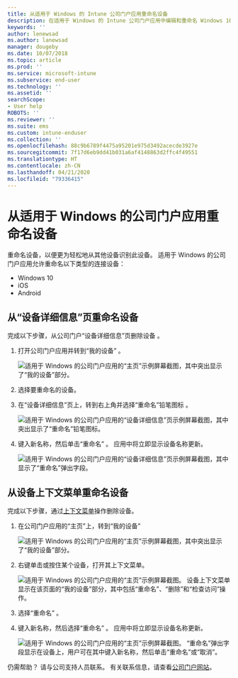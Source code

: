 ```yaml
---
title: 从适用于 Windows 的 Intune 公司门户应用重命名设备
description: 在适用于 Windows 的 Intune 公司门户应用中编辑和重命名 Windows 10、Android、iOS 或 Microsoft HoloLens 设备
keywords: ''
author: lenewsad
ms.author: lanewsad
manager: dougeby
ms.date: 10/07/2018
ms.topic: article
ms.prod: ''
ms.service: microsoft-intune
ms.subservice: end-user
ms.technology: ''
ms.assetid: ''
searchScope:
- User help
ROBOTS: ''
ms.reviewer: ''
ms.suite: ems
ms.custom: intune-enduser
ms.collection: ''
ms.openlocfilehash: 88c9b6789f4475a95201e975d3492acecde3927e
ms.sourcegitcommit: 7f17d6eb9dd41b031a6af4148863d2ffc4f49551
ms.translationtype: HT
ms.contentlocale: zh-CN
ms.lasthandoff: 04/21/2020
ms.locfileid: "79336415"
---
```

# <a name="rename-device-from-the-company-portal-app-for-windows"></a>从适用于 Windows 的公司门户应用重命名设备
重命名设备，以便更为轻松地从其他设备识别此设备。 适用于 Windows 的公司门户应用允许重命名以下类型的连接设备：  
* Windows 10
* iOS
* Android  

## <a name="rename-device-from-device-details-page"></a>从“设备详细信息”页重命名设备   
完成以下步骤，从公司门户“设备详细信息”页删除设备  。 

1. 打开公司门户应用并转到“我的设备”  。  

    ![适用于 Windows 的公司门户应用的“主页”示例屏幕截图，其中突出显示了“我的设备”部分。](./media/1809_CheckAccess_Context_Select_Device.png)  
2. 选择要重命名的设备。
3. 在“设备详细信息”页上，转到右上角并选择“重命名”铅笔图标   。  

     ![适用于 Windows 的公司门户应用的“设备详细信息”页示例屏幕截图，其中突出显示了“重命名”铅笔图标。](./media/1809_Rename_CPapp_Windows_icon.png) 
4. 键入新名称，然后单击“重命名”  。 应用中将立即显示设备名称更新。  

     ![适用于 Windows 的公司门户应用的“设备详细信息”页示例屏幕截图，其中显示了“重命名”弹出字段。](./media/1808_RenameApp_Popup.png)  

## <a name="rename-device-from-device-context-menu"></a>从设备上下文菜单重命名设备  
完成以下步骤，通过[上下文菜单](https://docs.microsoft.com//windows/uwp/design/controls-and-patterns/menus)操作删除设备。  

1. 在公司门户应用的“主页”上，转到“我的设备”  

    ![适用于 Windows 的公司门户应用的“主页”示例屏幕截图，其中突出显示了“我的设备”部分。](./media/1809_CheckAccess_Context_Select_Device.png)  
2. 右键单击或按住某个设备，打开其上下文菜单。  

    ![适用于 Windows 的公司门户应用的“主页”示例屏幕截图。 设备上下文菜单显示在该页面的“我的设备”部分，其中包括“重命名”、“删除”和“检查访问”操作。](./media/1809_DeviceContextMenu_Windows_CP.png)    
3. 选择“重命名”  。  
4. 键入新名称，然后选择“重命名”  。 应用中将立即显示设备名称更新。  

     ![适用于 Windows 的公司门户应用的“主页”示例屏幕截图。 “重命名”弹出字段显示在设备上，用户可在其中键入新名称，然后单击“重命名”或“取消”。](./media/1808_RenameApp_Popup.png)  

仍需帮助？ 请与公司支持人员联系。 有关联系信息，请查看[公司门户网站](https://go.microsoft.com/fwlink/?linkid=2010980)。

